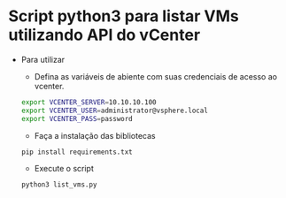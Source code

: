 # Script python3 para listar VMs utilizando API do vCenter

* Para utilizar
    - Defina as variáveis de abiente com suas credenciais de acesso ao vcenter.

    ```sh
    export VCENTER_SERVER=10.10.10.100
    export VCENTER_USER=administrator@vsphere.local
    export VCENTER_PASS=password
    ```
    - Faça a instalação das bibliotecas 
    ```sh
    pip install requirements.txt
    ```
    - Execute o script
    ```sh
    python3 list_vms.py
    ```